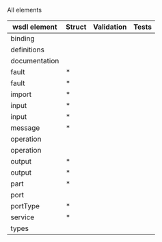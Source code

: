All elements

| wsdl element | Struct | Validation | Tests |
| -------- | ------ | ---------- | ----- |
| binding
| definitions
| documentation
| fault | * |
| fault | * |
| import | * |
| input | * |
| input | * |
| message | * |
| operation
| operation
| output | * |
| output | * |
| part | * |
| port
| portType | * |
| service | * |
| types